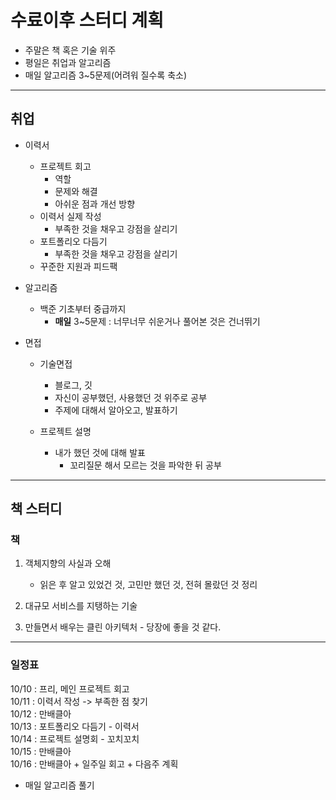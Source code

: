 # 수료이후 스터디 계획  

- 주말은 책 혹은 기술 위주
- 평일은 취업과 알고리즘
- 매일 알고리즘 3~5문제(어려워 질수록 축소)  

---

## 취업

- 이력서  
    - 프로젝트 회고
        - 역할
        - 문제와 해결
        - 아쉬운 점과 개선 방향
    - 이력서 실제 작성
        - 부족한 것을 채우고 강점을 살리기
    - 포트폴리오 다듬기  
        - 부족한 것을 채우고 강점을 살리기   
    - 꾸준한 지원과 피드팩    

- 알고리즘 
    - 백준 기초부터 중급까지  
        - **매일** 3~5문제 : 너무너무 쉬운거나 풀어본 것은 건너뛰기  

- 면접  
    - 기술면접  
        - 블로그, 깃  
        - 자신이 공부했던, 사용했던 것 위주로 공부
        - 주제에 대해서 알아오고, 발표하기

    - 프로젝트 설명  
        - 내가 했던 것에 대해 발표  
            - 꼬리질문 해서 모르는 것을 파악한 뒤 공부

--- 

## 책 스터디  

### 책
1. 객체지향의 사실과 오해   
    - 읽은 후 알고 있었건 것, 고민만 했던 것, 전혀 몰랐던 것 정리  

2. 대규모 서비스를 지탱하는 기술  

3. 만들면서 배우는 클린 아키텍처 - 당장에 좋을 것 같다.  

---
### 일정표

10/10 : 프리, 메인 프로젝트 회고  
10/11 : 이력서 작성 -> 부족한 점 찾기  
10/12 : 만배클아  
10/13 : 포트폴리오 다듬기 - 이력서  
10/14 : 프로젝트 설명회 - 꼬치꼬치  
10/15 : 만배클아  
10/16 : 만배클아 + 일주일 회고 + 다음주 계획

- 매일 알고리즘 풀기

